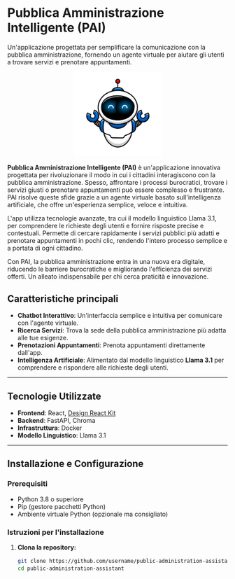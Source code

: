 # Pubblica Amministrazione Intelligente (PAI)

Un'applicazione progettata per semplificare la comunicazione con la pubblica amministrazione, fornendo un agente virtuale per aiutare gli utenti a trovare servizi e prenotare appuntamenti.

<div align="center">
  <img src="https://raw.githubusercontent.com/Plomo-02/FastPAI/main/assets/PAI.png" alt="Logo PAI" width="200">
</div>

**Pubblica Amministrazione Intelligente (PAI)** è un'applicazione innovativa progettata per rivoluzionare il modo in cui i cittadini interagiscono con la pubblica amministrazione. Spesso, affrontare i processi burocratici, trovare i servizi giusti o prenotare appuntamenti può essere complesso e frustrante. PAI risolve queste sfide grazie a un agente virtuale basato sull'intelligenza artificiale, che offre un'esperienza semplice, veloce e intuitiva.

L'app utilizza tecnologie avanzate, tra cui il modello linguistico Llama 3.1, per comprendere le richieste degli utenti e fornire risposte precise e contestuali. Permette di cercare rapidamente i servizi pubblici più adatti e prenotare appuntamenti in pochi clic, rendendo l'intero processo semplice e a portata di ogni cittadino.

Con PAI, la pubblica amministrazione entra in una nuova era digitale, riducendo le barriere burocratiche e migliorando l'efficienza dei servizi offerti. Un alleato indispensabile per chi cerca praticità e innovazione.

## Caratteristiche principali
- **Chatbot Interattivo**: Un'interfaccia semplice e intuitiva per comunicare con l'agente virtuale.
- **Ricerca Servizi**: Trova la sede della pubblica amministrazione più adatta alle tue esigenze.
- **Prenotazioni Appuntamenti**: Prenota appuntamenti direttamente dall'app.
- **Intelligenza Artificiale**: Alimentato dal modello linguistico **Llama 3.1** per comprendere e rispondere alle richieste degli utenti.

---

## Tecnologie Utilizzate
- **Frontend**: React, [Design React Kit](https://github.com/italia/design-react-kit)
- **Backend**: FastAPI, Chroma
- **Infrastruttura**: Docker
- **Modello Linguistico**: Llama 3.1

---

## Installazione e Configurazione

### Prerequisiti
- Python 3.8 o superiore
- Pip (gestore pacchetti Python)
- Ambiente virtuale Python (opzionale ma consigliato)

### Istruzioni per l'installazione
1. **Clona la repository:**
   ```bash
   git clone https://github.com/username/public-administration-assistant.git
   cd public-administration-assistant
